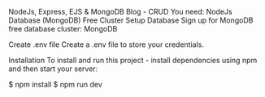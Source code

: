 NodeJs, Express, EJS & MongoDB Blog - CRUD
You need:
NodeJs
Database (MongoDB) Free Cluster
Setup Database
Sign up for MongoDB free database cluster: MongoDB

Create .env file
Create a .env file to store your credentials. 

Installation
To install and run this project - install dependencies using npm and then start your server:

$ npm install
$ npm run dev
